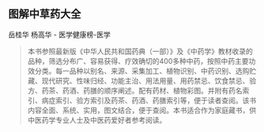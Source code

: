 ## 图解中草药大全

岳桂华 杨高华  -  医学健康榜-医学

> 本书参照最新版《中华人民共和国药典（一部）》及《中药学》教材收录的品种，筛选分布广、容易获得、疗效确切的400多种中药，按照中药主要功效分类。每一品种以别名、来源、采集加工、植物识别、中药识别、选购贮藏、现代研究、性味归经、功能主治、用法用量、用药禁忌、饮食禁忌、验方、药茶、药酒、药膳的顺序阐述。配有药材、植物彩图。并附有药名索引、病症索引、验方索引及药茶、药酒、药膳索引等，便于读者查阅。该书内容全面、系统、实用，图文结合，便于查阅。本书适合作为家庭藏书，供中医药学专业人士及中医药爱好者参考阅读。
